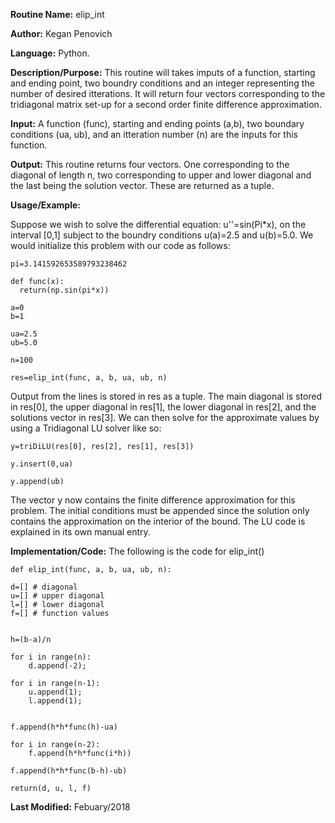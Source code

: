 **Routine Name:**           elip_int

**Author:** Kegan Penovich

**Language:** Python.

**Description/Purpose:** This routine will takes imputs of a function, starting and ending point, two boundry conditions and an integer
representing the number of desired itterations. It will return four vectors corresponding to the tridiagonal matrix set-up for a second 
order finite difference approximation.

**Input:** A function (func), starting and ending points (a,b), two boundary conditions (ua, ub), and an itteration number (n) are the 
inputs for this function.

**Output:** This routine returns four vectors. One corresponding to the diagonal of length n, two corresponding to upper and lower diagonal
and the last being the solution vector. These are returned as a tuple.

**Usage/Example:**

Suppose we wish to solve the differential equation: u''=sin(Pi*x), on the interval [0,1] subject to the boundry conditions u(a)=2.5
and u(b)=5.0. We would initialize this problem with our code as follows:

    pi=3.141592653589793238462

    def func(x):
      return(np.sin(pi*x))
    
    a=0
    b=1

    ua=2.5
    ub=5.0

    n=100
    
    res=elip_int(func, a, b, ua, ub, n)

Output from the lines is stored in res as a tuple. The main diagonal is stored in res[0], the upper diagonal in res[1], the lower diagonal 
in res[2], and the solutions vector in res[3]. We can then solve for the approximate values by using a Tridiagonal LU solver like so:

    y=triDiLU(res[0], res[2], res[1], res[3])

    y.insert(0,ua)

    y.append(ub)
    
The vector y now contains the finite difference approximation for this problem. The initial conditions must be appended since the solution only 
contains the approximation on the interior of the bound. The LU code is explained in its own manual entry.

**Implementation/Code:** The following is the code for elip_int()

    def elip_int(func, a, b, ua, ub, n):
    
    d=[] # diagonal
    u=[] # upper diagonal
    l=[] # lower diagonal
    f=[] # function values
    
    
    h=(b-a)/n
    
    for i in range(n):
        d.append(-2);
        
    for i in range(n-1):
        u.append(1);
        l.append(1);
       
    
    f.append(h*h*func(h)-ua)
    
    for i in range(n-2):
        f.append(h*h*func(i*h))
        
    f.append(h*h*func(b-h)-ub)
    
    return(d, u, l, f)

**Last Modified:** Febuary/2018
